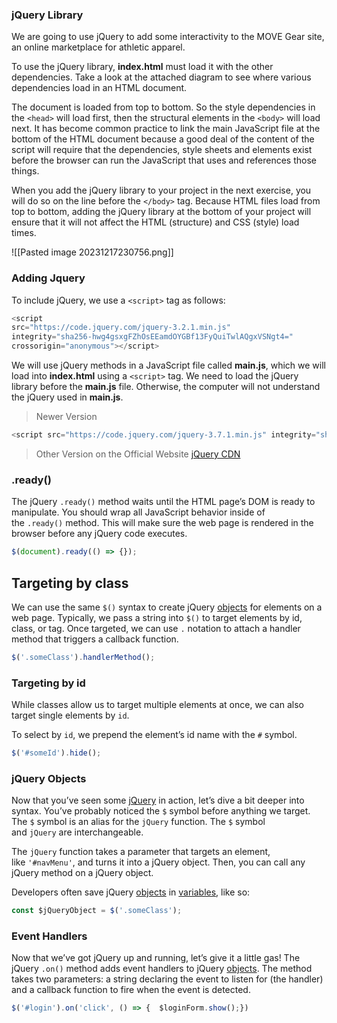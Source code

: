 ### jQuery Library

We are going to use jQuery to add some interactivity to the MOVE Gear site, an online marketplace for athletic apparel.

To use the jQuery library, **index.html** must load it with the other dependencies. Take a look at the attached diagram to see where various dependencies load in an HTML document.

The document is loaded from top to bottom. So the style dependencies in the `<head>` will load first, then the structural elements in the `<body>` will load next. It has become common practice to link the main JavaScript file at the bottom of the HTML document because a good deal of the content of the script will require that the dependencies, style sheets and elements exist before the browser can run the JavaScript that uses and references those things.

When you add the jQuery library to your project in the next exercise, you will do so on the line before the `</body>` tag. Because HTML files load from top to bottom, adding the jQuery library at the bottom of your project will ensure that it will not affect the HTML (structure) and CSS (style) load times.

![[Pasted image 20231217230756.png]]

### Adding Jquery 

To include jQuery, we use a `<script>` tag as follows:

```JavaScript 
<script
src="https://code.jquery.com/jquery-3.2.1.min.js"  
integrity="sha256-hwg4gsxgFZhOsEEamdOYGBf13FyQuiTwlAQgxVSNgt4="  
crossorigin="anonymous"></script>
```
We will use jQuery methods in a JavaScript file called **main.js**, which we will load into **index.html** using a `<script>` tag. We need to load the jQuery library before the **main.js** file. Otherwise, the computer will not understand the jQuery used in **main.js**.

>Newer Version 

```Javascript
<script src="https://code.jquery.com/jquery-3.7.1.min.js" integrity="sha256-/JqT3SQfawRcv/BIHPThkBvs0OEvtFFmqPF/lYI/Cxo=" crossorigin="anonymous"></script>
```

> Other Version on the Official Website 
> [jQuery CDN](https://releases.jquery.com/)

### .ready()
The jQuery `.ready()` method waits until the HTML page’s DOM is ready to manipulate. You should wrap all JavaScript behavior inside of the `.ready()` method. This will make sure the web page is rendered in the browser before any jQuery code executes.

```JavaScript 
$(document).ready(() => {});
```
## Targeting by class 

We can use the same `$()` syntax to create jQuery [objects](https://www.codecademy.com/resources/docs/javascript/objects) for elements on a web page. Typically, we pass a string into `$()` to target elements by id, class, or tag. Once targeted, we can use `.` notation to attach a handler method that triggers a callback function.

```Javascript 
$('.someClass').handlerMethod();
```
### Targeting by id

While classes allow us to target multiple elements at once, we can also target single elements by `id`.

To select by `id`, we prepend the element’s id name with the `#` symbol.

```JavaScript 
$('#someId').hide();
```

### jQuery Objects

Now that you’ve seen some [jQuery](https://www.codecademy.com/resources/docs/javascript/jquery) in action, let’s dive a bit deeper into syntax. You’ve probably noticed the `$` symbol before anything we target. The `$` symbol is an alias for the `jQuery` function. The `$` symbol and `jQuery` are interchangeable.

The `jQuery` function takes a parameter that targets an element, like `'#navMenu'`, and turns it into a jQuery object. Then, you can call any jQuery method on a jQuery object.

Developers often save jQuery [objects](https://www.codecademy.com/resources/docs/javascript/objects) in [variables](https://www.codecademy.com/resources/docs/javascript/variables), like so:

```JavaScript 
const $jQueryObject = $('.someClass');
```
### Event Handlers

Now that we’ve got jQuery up and running, let’s give it a little gas! The jQuery `.on()` method adds event handlers to jQuery [objects](https://www.codecademy.com/resources/docs/javascript/objects). The method takes two parameters: a string declaring the event to listen for (the handler) and a callback function to fire when the event is detected.

```JavaScript 
$('#login').on('click', () => {  $loginForm.show();})
```
